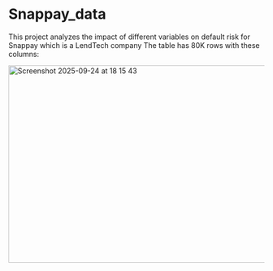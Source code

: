 # Snappay_data
This project analyzes the impact of different variables on default risk for Snappay which is a LendTech company
The table has 80K rows with these columns:



<img width="769" height="388" alt="Screenshot 2025-09-24 at 18 15 43" src="https://github.com/user-attachments/assets/f55217ee-ff9f-4e98-b79f-d1904791b039" />

